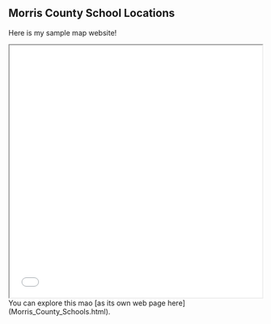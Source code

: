 ## Morris County School Locations

Here is my sample map website!
<iframe src="Morris_County_Schools.html" height= "500" width= "500" ></iframe>
You can explore this mao [as its own web page here](Morris_County_Schools.html).
